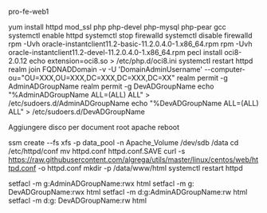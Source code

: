 pro-fe-web1

yum install httpd mod_ssl php php-devel php-mysql php-pear gcc
systemctl enable httpd
systemctl stop firewalld
systemctl disable firewalld
rpm -Uvh oracle-instantclient11.2-basic-11.2.0.4.0-1.x86_64.rpm
rpm -Uvh oracle-instantclient11.2-devel-11.2.0.4.0-1.x86_64.rpm
pecl install oci8-2.0.12
echo extension=oci8.so > /etc/php.d/oci8.ini
systemctl restart httpd
realm join FQDNADDomain -v -U 'DomainAdminUsername' --computer-ou="OU=XXX,OU=XXX,DC=XXX,DC=XXX,DC=XX"
realm permit -g AdminADGroupName
realm permit -g DevADGroupName
echo "%AdminADGroupName ALL=(ALL) ALL" > /etc/sudoers.d/AdminADGroupName
echo "%DevADGroupName ALL=(ALL) ALL" > /etc/sudoers.d/DevADGroupName

Aggiungere disco per document root apache
reboot

ssm create --fs xfs -p data_pool -n Apache_Volume /dev/sdb /data
cd /etc/httpd/conf
mv httpd.conf httpd.conf.SAVE
curl -s https://raw.githubusercontent.com/algrega/utils/master/linux/centos/web/httpd.conf -o httpd.conf
mkdir -p /data/www/html
systemctl restart httpd

setfacl -m g:AdminADGroupName:rwx html
setfacl -m g: DevADGroupName:rwx html
setfacl -m d:g:AdminADGroupName:rw html
setfacl -m d:g: DevADGroupName:rw html